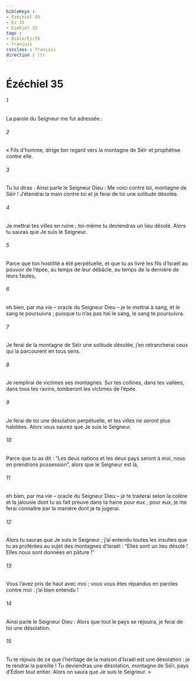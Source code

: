 ```yaml
---
bibleKeys : 
- Ézéchiel 35
- Ez 35
- Ezekiel 35
tags : 
- Bible/Ez/35
- français
cssclass : français
direction : ltr
---
```


# Ézéchiel 35

###### 1
La parole du Seigneur me fut adressée :
###### 2
« Fils d’homme, dirige ton regard vers la montagne de Séïr et prophétise contre elle.
###### 3
Tu lui diras : Ainsi parle le Seigneur Dieu : Me voici contre toi, montagne de Séïr ! J’étendrai la main contre toi et je ferai de toi une solitude désolée.
###### 4
Je mettrai tes villes en ruine ; toi-même tu deviendras un lieu désolé. Alors tu sauras que Je suis le Seigneur.
###### 5
Parce que ton hostilité a été perpétuelle, et que tu as livré les fils d’Israël au pouvoir de l’épée, au temps de leur débâcle, au temps de la dernière de leurs fautes,
###### 6
eh bien, par ma vie – oracle du Seigneur Dieu – je te mettrai à sang, et le sang te poursuivra ; puisque tu n’as pas haï le sang, le sang te poursuivra.
###### 7
Je ferai de la montagne de Séïr une solitude désolée, j’en retrancherai ceux qui la parcourent en tous sens.
###### 8
Je remplirai de victimes ses montagnes. Sur tes collines, dans tes vallées, dans tous tes ravins, tomberont les victimes de l’épée.
###### 9
Je ferai de toi une désolation perpétuelle, et tes villes ne seront plus habitées. Alors vous saurez que Je suis le Seigneur.
###### 10
Parce que tu as dit : “Les deux nations et les deux pays seront à moi, nous en prendrons possession”, alors que le Seigneur est là,
###### 11
eh bien, par ma vie – oracle du Seigneur Dieu – je te traiterai selon la colère et la jalousie dont tu as fait preuve dans ta haine pour eux ; pour eux, je me ferai connaître par la manière dont je te jugerai.
###### 12
Alors tu sauras que Je suis le Seigneur ; j’ai entendu toutes les insultes que tu as proférées au sujet des montagnes d’Israël : “Elles sont un lieu désolé ! Elles nous sont données en pâture !”
###### 13
Vous l’avez pris de haut avec moi ; vous vous êtes répandus en paroles contre moi : j’ai bien entendu !
###### 14
Ainsi parle le Seigneur Dieu : Alors que tout le pays se réjouira, je ferai de toi une désolation.
###### 15
Tu te réjouis de ce que l’héritage de la maison d’Israël est une désolation : je te rendrai la pareille ! Tu deviendras une désolation, montagne de Séïr, pays d’Édom tout entier. Alors on saura que Je suis le Seigneur. »
